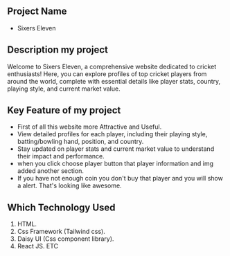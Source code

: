 ## Project Name
* Sixers Eleven

## Description my project


Welcome to  Sixers Eleven, a comprehensive website dedicated to cricket enthusiasts! Here, you can explore profiles of top cricket players from around the world, complete with essential details like player stats, country, playing style, and current market value.

## Key Feature of my project
* First of all this website more Attractive and Useful. 
* View detailed profiles for each player, including their playing style, batting/bowling hand, position, and country.
* Stay updated on player stats and current market value to understand their impact and performance.
* when you click choose player button that player information and img added another section.
* If you have not enough coin you don't buy that player and you will show a alert. That's looking like awesome.
## Which Technology Used
1. HTML.
2. Css Framework (Tailwind css).
3. Daisy UI (Css component library).
4. React JS. ETC

